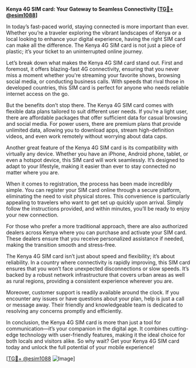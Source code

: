 **Kenya 4G SIM card: Your Gateway to Seamless Connectivity [[TG💪+ @esim1088](https://t.me/s/esim1088)]**

In today’s fast-paced world, staying connected is more important than ever. Whether you’re a traveler exploring the vibrant landscapes of Kenya or a local looking to enhance your digital experience, having the right SIM card can make all the difference. The Kenya 4G SIM card is not just a piece of plastic; it’s your ticket to an uninterrupted online journey.

Let’s break down what makes the Kenya 4G SIM card stand out. First and foremost, it offers blazing-fast 4G connectivity, ensuring that you never miss a moment whether you're streaming your favorite shows, browsing social media, or conducting business calls. With speeds that rival those in developed countries, this SIM card is perfect for anyone who needs reliable internet access on the go.

But the benefits don’t stop there. The Kenya 4G SIM card comes with flexible data plans tailored to suit different user needs. If you’re a light user, there are affordable packages that offer sufficient data for casual browsing and social media. For power users, there are premium plans that provide unlimited data, allowing you to download apps, stream high-definition videos, and even work remotely without worrying about data caps.

Another great feature of the Kenya 4G SIM card is its compatibility with virtually any device. Whether you have an iPhone, Android phone, tablet, or even a hotspot device, this SIM card will work seamlessly. It’s designed to adapt to your lifestyle, making it easier than ever to stay connected no matter where you are.

When it comes to registration, the process has been made incredibly simple. You can register your SIM card online through a secure platform, eliminating the need to visit physical stores. This convenience is particularly appealing to travelers who want to get set up quickly upon arrival. Simply follow the instructions provided, and within minutes, you’ll be ready to enjoy your new connection.

For those who prefer a more traditional approach, there are also authorized dealers across Kenya where you can purchase and activate your SIM card. These dealers ensure that you receive personalized assistance if needed, making the transition smooth and stress-free.

The Kenya 4G SIM card isn’t just about speed and flexibility; it’s about reliability. In a country where connectivity is rapidly improving, this SIM card ensures that you won’t face unexpected disconnections or slow speeds. It’s backed by a robust network infrastructure that covers urban areas as well as rural regions, providing a consistent experience wherever you are.

Moreover, customer support is readily available around the clock. If you encounter any issues or have questions about your plan, help is just a call or message away. Their friendly and knowledgeable team is dedicated to resolving any concerns promptly and efficiently.

In conclusion, the Kenya 4G SIM card is more than just a tool for communication—it’s your companion in the digital age. It combines cutting-edge technology with user-friendly features, making it the ideal choice for both locals and visitors alike. So why wait? Get your Kenya 4G SIM card today and unlock the full potential of your mobile experience! 

[[TG💪+ @esim1088](https://t.me/s/esim1088) ![Image](https://i.postimg.cc/Y0z9fWf4/image.png)]